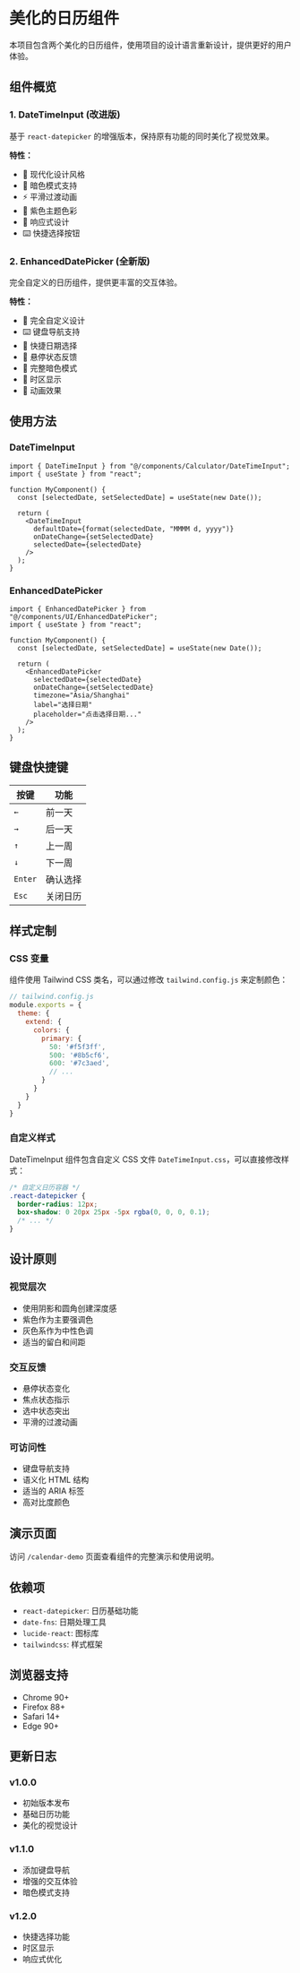 # 美化的日历组件

本项目包含两个美化的日历组件，使用项目的设计语言重新设计，提供更好的用户体验。

## 组件概览

### 1. DateTimeInput (改进版)
基于 `react-datepicker` 的增强版本，保持原有功能的同时美化了视觉效果。

**特性：**
- 🎨 现代化设计风格
- 🌙 暗色模式支持
- ⚡ 平滑过渡动画
- 🎯 紫色主题色彩
- 📱 响应式设计
- ⌨️ 快捷选择按钮

### 2. EnhancedDatePicker (全新版)
完全自定义的日历组件，提供更丰富的交互体验。

**特性：**
- 🎨 完全自定义设计
- ⌨️ 键盘导航支持
- 🚀 快捷日期选择
- 🎯 悬停状态反馈
- 🌙 完整暗色模式
- 📍 时区显示
- 🎪 动画效果

## 使用方法

### DateTimeInput

```tsx
import { DateTimeInput } from "@/components/Calculator/DateTimeInput";
import { useState } from "react";

function MyComponent() {
  const [selectedDate, setSelectedDate] = useState(new Date());

  return (
    <DateTimeInput
      defaultDate={format(selectedDate, "MMMM d, yyyy")}
      onDateChange={setSelectedDate}
      selectedDate={selectedDate}
    />
  );
}
```

### EnhancedDatePicker

```tsx
import { EnhancedDatePicker } from "@/components/UI/EnhancedDatePicker";
import { useState } from "react";

function MyComponent() {
  const [selectedDate, setSelectedDate] = useState(new Date());

  return (
    <EnhancedDatePicker
      selectedDate={selectedDate}
      onDateChange={setSelectedDate}
      timezone="Asia/Shanghai"
      label="选择日期"
      placeholder="点击选择日期..."
    />
  );
}
```

## 键盘快捷键

| 按键 | 功能 |
|------|------|
| `←` | 前一天 |
| `→` | 后一天 |
| `↑` | 上一周 |
| `↓` | 下一周 |
| `Enter` | 确认选择 |
| `Esc` | 关闭日历 |

## 样式定制

### CSS 变量
组件使用 Tailwind CSS 类名，可以通过修改 `tailwind.config.js` 来定制颜色：

```js
// tailwind.config.js
module.exports = {
  theme: {
    extend: {
      colors: {
        primary: {
          50: '#f5f3ff',
          500: '#8b5cf6',
          600: '#7c3aed',
          // ...
        }
      }
    }
  }
}
```

### 自定义样式
DateTimeInput 组件包含自定义 CSS 文件 `DateTimeInput.css`，可以直接修改样式：

```css
/* 自定义日历容器 */
.react-datepicker {
  border-radius: 12px;
  box-shadow: 0 20px 25px -5px rgba(0, 0, 0, 0.1);
  /* ... */
}
```

## 设计原则

### 视觉层次
- 使用阴影和圆角创建深度感
- 紫色作为主要强调色
- 灰色系作为中性色调
- 适当的留白和间距

### 交互反馈
- 悬停状态变化
- 焦点状态指示
- 选中状态突出
- 平滑的过渡动画

### 可访问性
- 键盘导航支持
- 语义化 HTML 结构
- 适当的 ARIA 标签
- 高对比度颜色

## 演示页面

访问 `/calendar-demo` 页面查看组件的完整演示和使用说明。

## 依赖项

- `react-datepicker`: 日历基础功能
- `date-fns`: 日期处理工具
- `lucide-react`: 图标库
- `tailwindcss`: 样式框架

## 浏览器支持

- Chrome 90+
- Firefox 88+
- Safari 14+
- Edge 90+

## 更新日志

### v1.0.0
- 初始版本发布
- 基础日历功能
- 美化的视觉设计

### v1.1.0
- 添加键盘导航
- 增强的交互体验
- 暗色模式支持

### v1.2.0
- 快捷选择功能
- 时区显示
- 响应式优化